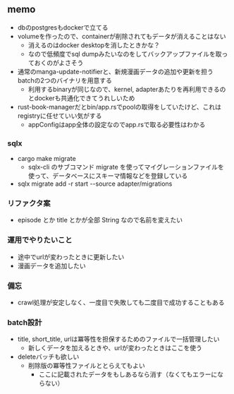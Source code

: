 

## memo
- dbのpostgresもdockerで立てる
- volumeを作ったので、containerが削除されてもデータが消えることはない
    - 消えるのはdocker desktopを消したときかな？
    - なので低頻度でsql dumpみたいなのをしてバックアップファイルを取っておくのがよさそう
- 通常のmanga-update-notifierと、新規漫画データの追加や更新を担うbatchの2つのバイナリを用意する
    - 利用するbinaryが同じなので、kernel, adapterあたりを再利用できるのとdockerも共通化できてうれしいため
- rust-book-managerだとbin/app.rsでpoolの取得をしていたけど、これはregistryに任せていい気がする
    - appConfigはapp全体の設定なのでapp.rsで取る必要性はわかる


### sqlx
- cargo make migrate
  - sqlx-cli のサブコマンド migrate を使ってマイグレーションファイルを使って、データベースにスキーマ情報などを登録している
- sqlx migrate add -r start --source adapter/migrations


### リファクタ案
- episode とか title とかが全部 String なので名前を変えたい


### 運用でやりたいこと
- 途中でurlが変わったときに更新したい
- 漫画データを追加したい


### 備忘
- crawl処理が安定しなく、一度目で失敗しても二度目で成功することもある


### batch設計
- title, short_title, urlは冪等性を担保するためのファイルで一括管理したい
  - 新しくデータを加えるときや、urlが変わったときはここを使う
- deleteバッチも欲しい
  - 削除版の冪等性ファイルととらえてもよい
    - ここに記載されたデータをもしあるなら消す（なくてもエラーにならない）